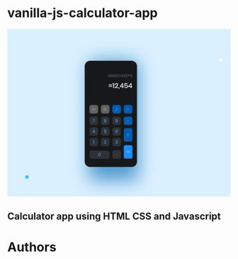 # vanilla-js-calculator-app

![calculator](./images/calculator.png "Calculator app using html css and javascript")

## Calculator app using HTML CSS and Javascript

# Authors

